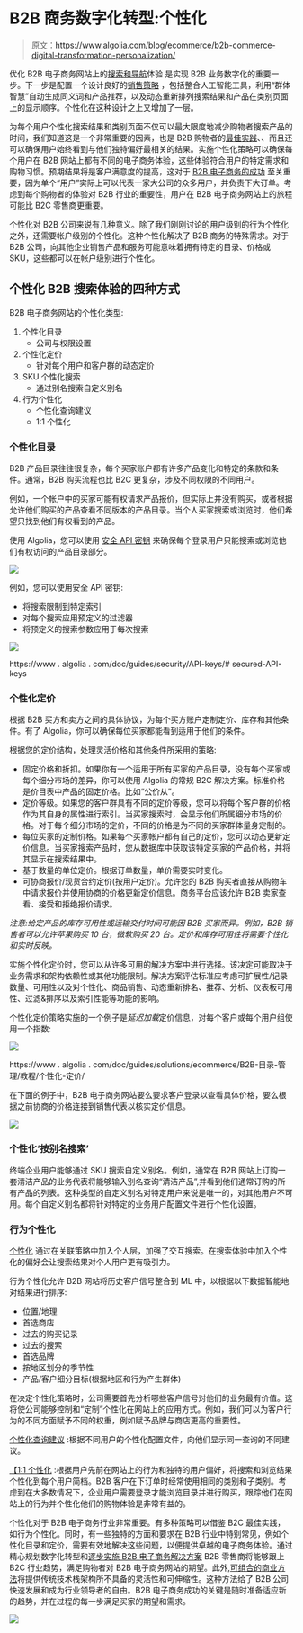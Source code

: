 # B2B 商务数字化转型:个性化

> 原文：<https://www.algolia.com/blog/ecommerce/b2b-commerce-digital-transformation-personalization/>

优化 B2B 电子商务网站上的[搜索和导航](https://www.algolia.com/blog/ecommerce/b2b-commerce-digital-transformation-search-filtering-sorting-and-navigation/)体验 是实现 B2B 业务数字化的重要一步。下一步是配置一个设计良好的[销售策略](https://www.algolia.com/blog/ecommerce/b2b-commerce-digital-transformation-merchandising-and-ai-optimizations/) ，包括整合人工智能工具，利用“群体智慧”自动生成同义词和产品推荐，以及动态重新排列搜索结果和产品在类别页面上的显示顺序。个性化在这种设计之上又增加了一层。

为每个用户个性化搜索结果和类别页面不仅可以最大限度地减少购物者搜索产品的时间，我们知道这是一个非常重要的因素，也是 B2B 购物者的[最佳实践](https://www.algolia.com/blog/ecommerce/b2b-commerce-digital-transformation-why-should-b2b-retailers-adopt-b2c-best-practices/)、、而且还可以确保用户始终看到与他们独特偏好最相关的结果。实施个性化策略可以确保每个用户在 B2B 网站上都有不同的电子商务体验，这些体验符合用户的特定需求和购物习惯。预期结果将是客户满意度的提高，这对于 [B2B 电子商务的成功](https://www.algolia.com/blog/ecommerce/b2b-commerce-digital-transformation-why-should-b2b-retailers-adopt-b2c-best-practices/) 至关重要，因为单个“用户”实际上可以代表一家大公司的众多用户，并负责下大订单。考虑到每个购物者的体验对 B2B 行业的重要性，用户在 B2B 电子商务网站上的旅程可能比 B2C 零售商更重要。

个性化对 B2B 公司来说有几种意义。除了我们刚刚讨论的用户级别的行为个性化之外，还需要帐户级别的个性化。这种个性化解决了 B2B 商务的特殊需求。对于 B2B 公司，向其他企业销售产品和服务可能意味着拥有特定的目录、价格或 SKU，这些都可以在帐户级别进行个性化。

## [](#four-ways-to-personalize-the-b2b-search-experience)个性化 B2B 搜索体验的四种方式

B2B 电子商务网站的个性化类型:

1.  个性化目录
    *   公司与权限设置
2.  个性化定价
    *   针对每个用户和客户群的动态定价
3.  SKU 个性化搜索
    *   通过别名搜索自定义别名
4.  行为个性化
    *   个性化查询建议
    *   1:1 个性化

### [](#personalized-catalogs%c2%a0)**个性化目录**

B2B 产品目录往往很复杂，每个买家账户都有许多产品变化和特定的条款和条件。通常，B2B 购买流程也比 B2C 更复杂，涉及不同权限的不同用户。

例如，一个帐户中的买家可能有权请求产品报价，但实际上并没有购买，或者根据允许他们购买的产品查看不同版本的产品目录。当个人买家搜索或浏览时，他们希望只找到他们有权看到的产品。

使用 Algolia，您可以使用 [安全 API 密钥](https://www.algolia.com/doc/guides/security/api-keys/#secured-api-keys) 来确保每个登录用户只能搜索或浏览他们有权访问的产品目录部分。

![](img/1d41ff8a48f41e64958a5f29f092e693.png)

例如，您可以使用安全 API 密钥:

*   将搜索限制到特定索引
*   对每个搜索应用预定义的过滤器
*   将预定义的搜索参数应用于每次搜索

![](img/563e7b9c6fbf2274026ec60d3debeb77.png)

https://www . algolia . com/doc/guides/security/API-keys/# secured-API-keys

### [](#personalized-pricing%c2%a0)**个性化定价**

根据 B2B 买方和卖方之间的具体协议，为每个买方账户定制定价、库存和其他条件。有了 Algolia，你可以确保每位买家都能看到适用于他们的条件。

根据您的定价结构，处理灵活价格和其他条件所采用的策略:

*   固定价格和折扣。如果你有一个适用于所有买家的产品目录，没有每个买家或每个细分市场的差异，你可以使用 Algolia 的常规 B2C 解决方案。标准价格是价目表中产品的固定价格。比如“公价从”。
*   定价等级。如果您的客户群具有不同的定价等级，您可以将每个客户群的价格作为其自身的属性进行索引。当买家搜索时，会显示他们所属细分市场的价格。对于每个细分市场的定价，不同的价格是为不同的买家群体量身定制的。
*   每位买家的定制价格。如果每个买家帐户都有自己的定价，您可以动态更新定价信息。当买家搜索产品时，您从数据库中获取该特定买家的产品价格，并将其显示在搜索结果中。
*   基于数量的单位定价。根据订单数量，单价需要实时变化。
*   可协商报价/现货合约定价(按用户定价)。允许您的 B2B 购买者直接从购物车中请求报价并使用协商的价格更新定价信息。商务平台应该允许 B2B 卖家查看、接受和拒绝报价请求。

*注意:给定产品的库存可用性或运输交付时间可能因 B2B 买家而异。例如，B2B 销售者可以允许苹果购买 10 台，微软购买 20 台。定价和库存可用性将需要个性化和实时反映。*

实施个性化定价时，您可以从许多可用的解决方案中进行选择。该决定可能取决于业务需求和架构依赖性或其他功能限制。解决方案评估标准应考虑可扩展性/记录数量、可用性以及对个性化、商品销售、动态重新排名、推荐、分析、仪表板可用性、过滤&排序以及索引性能等功能的影响。

个性化定价策略实施的一个例子是*延迟加载*定价信息，对每个客户或每个用户组使用一个指数:

![](img/ac652afc6518b787b95ba17a7244192a.png)

https://www . algolia . com/doc/guides/solutions/ecommerce/B2B-目录-管理/教程/个性化-定价/

在下面的例子中，B2B 电子商务网站要么要求客户登录以查看具体价格，要么根据之前协商的价格连接到销售代表以核实定价信息。

![](img/a5436c22e00d94872c76a773275b4838.png)

### [](#personalized-search-by-alias%c2%a0)**个性化‘按别名搜索’**

终端企业用户能够通过 SKU 搜索自定义别名。例如，通常在 B2B 网站上订购一套清洁产品的业务代表将能够输入别名查询“清洁产品”,并看到他们通常订购的所有产品的列表。这种类型的自定义别名对特定用户来说是唯一的，对其他用户不可用。每个自定义别名都将针对特定的业务用户配置文件进行个性化设置。

### [](#behavioral-personalization%c2%a0)**行为个性化**

[个性化](https://www.algolia.com/products/search-and-discovery/personalization/) 通过在关联策略中加入个人层，加强了交互搜索。在搜索体验中加入个性化的偏好会让搜索结果对个人用户更有吸引力。

行为个性化允许 B2B 网站将历史客户信号整合到 ML 中，以根据以下数据智能地对结果进行排序:

*   位置/地理
*   首选商店
*   过去的购买记录
*   过去的搜索
*   首选品牌
*   按地区划分的季节性
*   产品/客户细分目标(根据地区和行为产生群体)

在决定个性化策略时，公司需要首先分析哪些客户信号对他们的业务最有价值。这将使公司能够控制和“定制”个性化在网站上的应用方式。例如，我们可以为客户行为的不同方面赋予不同的权重，例如赋予品牌与商店更高的重要性。

[个性化查询建议](https://www.algolia.com/doc/guides/building-search-ui/ui-and-ux-patterns/query-suggestions/how-to/personalizing-suggestions/js/) :根据不同用户的个性化配置文件，向他们显示同一查询的不同建议。

[【1:1 个性化](https://www.algolia.com/doc/guides/personalization/what-is-personalization/%5D) :根据用户先前在网站上的行为和独特的用户偏好，将搜索和浏览结果个性化到每个用户简档。B2B 客户在下订单时经常使用相同的类别和子类别。考虑到在大多数情况下，企业用户需要登录才能浏览目录并进行购买，跟踪他们在网站上的行为并个性化他们的购物体验是非常有益的。

个性化对于 B2B 电子商务行业非常重要。有多种策略可以借鉴 B2C 最佳实践，如行为个性化。同时，有一些独特的方面和要求在 B2B 行业中特别常见，例如个性化目录和定价，需要有效地解决这些问题，以便提供卓越的电子商务体验。通过精心规划数字化转型和[逐步实施 B2B 电子商务解决方案](https://www.algolia.com/blog/ecommerce/b2b-commerce-digital-transformation-how-to-build-a-successful-b2b-ecommerce-website-incorporating-best-industry-practices/) B2B 零售商将能够跟上 B2C 行业趋势，满足购物者对 B2B 电子商务网站的期望。此外,[可组合的商业方法](https://www.algolia.com/blog/ecommerce/composable-commerce-how-to-select-best-of-breed-components-to-meet-your-business-needs/)将提供传统技术栈架构所不具备的灵活性和可伸缩性。这种方法给了 B2B 公司快速发展和成为行业领导者的自由。B2B 电子商务成功的关键是随时准备适应新的趋势，并在过程的每一步满足买家的期望和需求。

[![](img/714f4d70fdf0626dfe8f77dfd88813af.png)](https://www.algolia.com/search-inspiration-library/?configure%5BhitsPerPage%5D=9&indices%5BPROD_algolia_com-inspiration-library_query_suggestions%5D%5Bconfigure%5D%5BhitsPerPage%5D=6&indices%5BPROD_algolia_com-inspiration-library_query_suggestions%5D%5BrefinementList%5D%5Bpage%5D=1&indices%5BPROD_algolia_com-inspiration-library_query_suggestions%5D%5Bpage%5D=1&page=1&refinementList%5Bindustry%5D%5B0%5D=B2B%20Retail&refinementList%5BbizDevTools%5D=&refinementList%5BuseCase%5D=&refinementList%5BimpactedPage%5D=&query=)